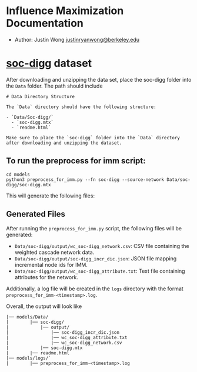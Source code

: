 # Influence Maximization Documentation

- Author: Justin Wong <justinryanwong@berkeley.edu>

# [soc-digg](https://networkrepository.com/soc-digg.php) dataset

After downloading and unzipping the data set, place the soc-digg folder into the `Data` folder. The path should include

```
# Data Directory Structure

The `Data` directory should have the following structure:

- `Data/Soc-digg/`
  - `soc-digg.mtx`
  - `readme.html`

Make sure to place the `soc-digg` folder into the `Data` directory after downloading and unzipping the dataset.

```

## To run the preprocess for imm script:

```
cd models
python3 preprocess_for_imm.py --fn soc-digg --source-network Data/soc-digg/soc-digg.mtx
```

This will generate the following files:

## Generated Files

After running the `preprocess_for_imm.py` script, the following files will be generated:

- `Data/soc-digg/output/wc_soc-digg_network.csv`: CSV file containing the weighted cascade network data.
- `Data/soc-digg/output/soc-digg_incr_dic.json`: JSON file mapping incremental node ids for IMM.
- `Data/soc-digg/output/wc_soc-digg_attribute.txt`: Text file containing attributes for the network.

Additionally, a log file will be created in the `logs` directory with the format `preprocess_for_imm-<timestamp>.log`.

Overall, the output will look like

```
|── models/Data/
|        |── soc-digg/
|            |── output/
|                |── soc-digg_incr_dic.json
|                |── wc_soc-digg_attribute.txt
|                |── wc_soc-digg_network.csv
|            |── soc-digg.mtx
|        |── readme.html
|── models/logs/`
|        |── preprocess_for_imm-<timestamp>.log
```
